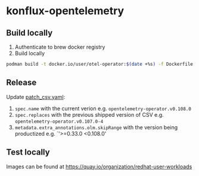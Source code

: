 # konflux-opentelemetry

## Build locally

1. Authenticate to brew docker registry
2. Build locally

```bash
podman build -t docker.io/user/otel-operator:$(date +%s) -f Dockerfile.operator 
```

## Release

Update [patch_csv.yaml](./bundle-patch/patch_csv.yaml):
1. `spec.name` with the current verion e.g. `opentelemetry-operator.v0.108.0`
1. `spec.replaces` with the previous shipped version of CSV e.g. `opentelemetry-operator.v0.107.0-4`
1. `metadata.extra_annotations.olm.skipRange` with the version being productized e.g. `'>=0.33.0 <0.108.0'


## Test locally

Images can be found at https://quay.io/organization/redhat-user-workloads